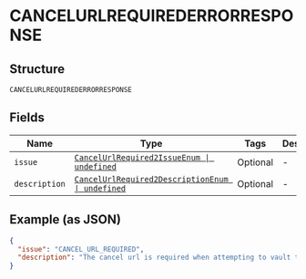 
# CANCELURLREQUIREDERRORRESPONSE

## Structure

`CANCELURLREQUIREDERRORRESPONSE`

## Fields

| Name | Type | Tags | Description |
|  --- | --- | --- | --- |
| `issue` | [`CancelUrlRequired2IssueEnum \| undefined`](../../doc/models/cancel-url-required-2-issue-enum.md) | Optional | - |
| `description` | [`CancelUrlRequired2DescriptionEnum \| undefined`](../../doc/models/cancel-url-required-2-description-enum.md) | Optional | - |

## Example (as JSON)

```json
{
  "issue": "CANCEL_URL_REQUIRED",
  "description": "The cancel url is required when attempting to vault this source."
}
```

